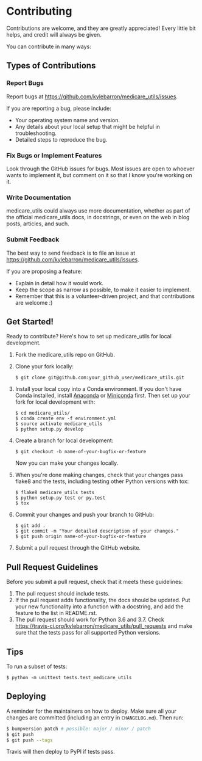 # Contributing

Contributions are welcome, and they are greatly appreciated! Every
little bit helps, and credit will always be given.

You can contribute in many ways:

## Types of Contributions

### Report Bugs

Report bugs at <https://github.com/kylebarron/medicare_utils/issues>.

If you are reporting a bug, please include:

-   Your operating system name and version.
-   Any details about your local setup that might be helpful in
    troubleshooting.
-   Detailed steps to reproduce the bug.

### Fix Bugs or Implement Features

Look through the GitHub issues for bugs. Most issues are open to whoever wants to implement it, but comment on it so that I know you're working on it.

### Write Documentation

medicare_utils could always use more documentation, whether as part of
the official medicare_utils docs, in docstrings, or even on the web in
blog posts, articles, and such.

### Submit Feedback

The best way to send feedback is to file an issue at
<https://github.com/kylebarron/medicare_utils/issues>.

If you are proposing a feature:

-   Explain in detail how it would work.
-   Keep the scope as narrow as possible, to make it easier to
    implement.
-   Remember that this is a volunteer-driven project, and that
    contributions are welcome :)

## Get Started!

Ready to contribute? Here's how to set up medicare_utils for local
development.

1.  Fork the medicare_utils repo on GitHub.
2.  Clone your fork locally:

    ```
    $ git clone git@github.com:your_github_user/medicare_utils.git
    ```

3.  Install your local copy into a Conda environment. If you don't have Conda installed, install [Anaconda](https://www.anaconda.com/download/) or [Miniconda](https://conda.io/miniconda.html) first. Then set up your fork for local development with:

    ```
    $ cd medicare_utils/
    $ conda create env -f environment.yml
    $ source activate medicare_utils
    $ python setup.py develop
    ```

4.  Create a branch for local development:

    ```
    $ git checkout -b name-of-your-bugfix-or-feature
    ```

    Now you can make your changes locally.

5.  When you're done making changes, check that your changes pass
    flake8 and the tests, including testing other Python versions with
    tox:

    ```
    $ flake8 medicare_utils tests
    $ python setup.py test or py.test
    $ tox
    ```

6.  Commit your changes and push your branch to GitHub:

    ```
    $ git add .
    $ git commit -m "Your detailed description of your changes."
    $ git push origin name-of-your-bugfix-or-feature
    ```

7.  Submit a pull request through the GitHub website.

## Pull Request Guidelines

Before you submit a pull request, check that it meets these guidelines:

1.  The pull request should include tests.
2.  If the pull request adds functionality, the docs should be updated.
    Put your new functionality into a function with a docstring, and add
    the feature to the list in README.rst.
3.  The pull request should work for Python 3.6 and 3.7. Check
    <https://travis-ci.org/kylebarron/medicare_utils/pull_requests> and
    make sure that the tests pass for all supported Python versions.

## Tips

To run a subset of tests:

    $ python -m unittest tests.test_medicare_utils

## Deploying

A reminder for the maintainers on how to deploy. Make sure all your
changes are committed (including an entry in `CHANGELOG.md`). Then run:

```bash
$ bumpversion patch # possible: major / minor / patch
$ git push
$ git push --tags
```

Travis will then deploy to PyPI if tests pass.

